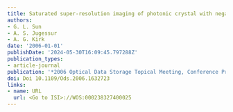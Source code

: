 ```yaml
---
title: Saturated super-resolution imaging of photonic crystal with negative refraction
authors:
- G. L. Sun
- A. S. Jugessur
- A. G. Kirk
date: '2006-01-01'
publishDate: '2024-05-30T16:09:45.797288Z'
publication_types:
- article-journal
publication: '*2006 Optical Data Storage Topical Meeting, Conference Proceedings*'
doi: Doi 10.1109/Ods.2006.1632723
links:
- name: URL
  url: <Go to ISI>://WOS:000238327400025
---
```


